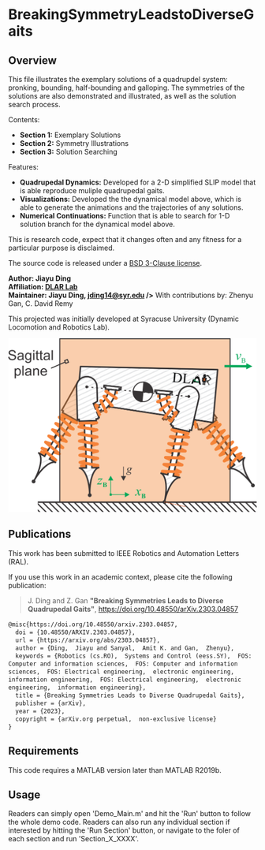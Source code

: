 # BreakingSymmetryLeadstoDiverseGaits

## Overview

This file illustrates the exemplary solutions of a quadrupdel system: pronking, bounding, half-bounding and galloping.
The symmetries of the solutions are also demonstrated and illustrated, as well as the solution search process.

Contents:
* **Section 1:** Exemplary Solutions
* **Section 2:** Symmetry Illustrations
* **Section 3:** Solution Searching

Features:

* **Quadrupedal Dynamics:** Developed for a 2-D simplified SLIP model that is able reproduce muliple quadrupedal gaits.
* **Visualizations:** Developed the the dynamical model above, which is able to generate the animations and the trajectories of any solutions. 
* **Numerical Continuations:** Function that is able to search for 1-D solution branch for the dynamical model above.

This is research code, expect that it changes often and any fitness for a particular purpose is disclaimed.

The source code is released under a [BSD 3-Clause license](LICENSE).

**Author: Jiayu Ding<br />
Affiliation: [DLAR Lab](https://dlarlab.syr.edu)<br />
Maintainer: Jiayu Ding, jding14@syr.edu />**
With contributions by: Zhenyu Gan, C. David Remy

This projected was initially developed at Syracuse University (Dynamic Locomotion and Robotics Lab).



![Fig_1_Model_Description](Fig/Model_1.png)

## Publications

This work has been submitted to IEEE Robotics and Automation Letters (RAL).

If you use this work in an academic context, please cite the following publication:

> J. Ding and Z. Gan
> **"Breaking Symmetries Leads to Diverse Quadrupedal Gaits"**,
> https://doi.org/10.48550/arXiv.2303.04857


    @misc{https://doi.org/10.48550/arxiv.2303.04857,
      doi = {10.48550/ARXIV.2303.04857},
      url = {https://arxiv.org/abs/2303.04857},
      author = {Ding,  Jiayu and Sanyal,  Amit K. and Gan,  Zhenyu},
      keywords = {Robotics (cs.RO),  Systems and Control (eess.SY),  FOS: Computer and information sciences,  FOS: Computer and information sciences,  FOS: Electrical engineering,  electronic engineering,  information engineering,  FOS: Electrical engineering,  electronic engineering,  information engineering},
      title = {Breaking Symmetries Leads to Diverse Quadrupedal Gaits},
      publisher = {arXiv},
      year = {2023},
      copyright = {arXiv.org perpetual,  non-exclusive license}
    }

## Requirements

This code requires a MATLAB version later than MATLAB R2019b.

## Usage

Readers can simply open 'Demo_Main.m' and hit the 'Run' button to follow the whole demo code.
Readers can also run any individual section if interested by hitting the 'Run Section' button, or navigate to the foler of each section and run 'Section_X_XXXX'.
